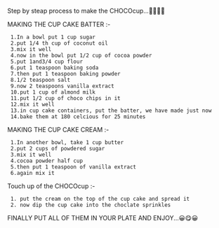 Step by steap process to make the CHOCOcup...🧁🍫🧁🍫

MAKING THE CUP CAKE BATTER :-

     1.In a bowl put 1 cup sugar
     2.put 1/4 th cup of coconut oil
     3.mix it well
     4.now in the bowl put 1/2 cup of cocoa powder
     5.put 1and3/4 cup flour
     6.put 1 teaspoon baking soda
     7.then put 1 teaspoon baking powder
     8.1/2 teaspoon salt
     9.now 2 teaspoons vanilla extract 
     10.put 1 cup of almond milk
     11.put 1/2 cup of choco chips in it
     12.mix it well
     13.in cup cake containers, put the batter, we have made just now
     14.bake them at 180 celcious for 25 minutes

MAKING THE CUP CAKE CREAM :-

     1.In another bowl, take 1 cup butter
     2.put 2 cups of powdered sugar
     3.mix it well
     4.cocoa powder half cup
     5.then put 1 teaspoon of vanilla extract
     6.again mix it
    

Touch up of the CHOCOcup :-

     1. put the cream on the top of the cup cake and spread it
     2. now dip the cup cake into the choclate sprinkles

FINALLY PUT ALL OF THEM IN YOUR PLATE AND ENJOY...😀😋😀
